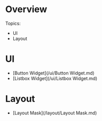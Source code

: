 # Overview

Topics:
- UI
- Layout

# UI

- [Button Widget](/ui/Button Widget.md)
- [Listbox Widget](/ui/Listbox Widget.md)

# Layout

- [Layout Mask](/layout/Layout Mask.md)
